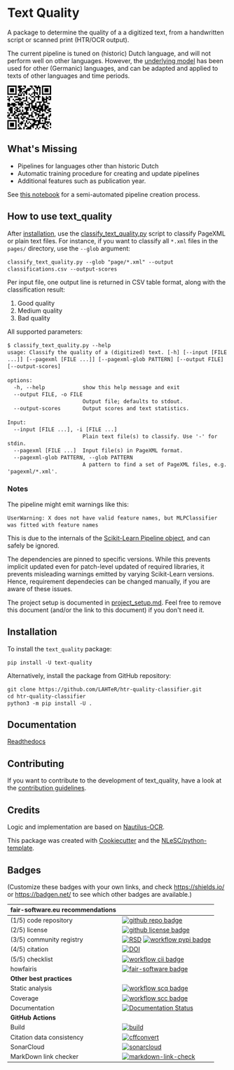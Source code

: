 # Text Quality

A package to determine the quality of a a digitized text, from a handwritten script or scanned print (HTR/OCR output).

The current pipeline is tuned on (historic) Dutch language, and will not perform well on other languages.
However, the [underlying model](https://jdmdh.episciences.org/10239) has been used for other (Germanic) languages, and can be adapted and applied to texts of other languages and time periods.

<img src="./qrcode.svg" width=100 height=100>

## What's Missing

- Pipelines for languages other than historic Dutch
- Automatic training procedure for creating and update pipelines
- Additional features such as publication year.

See [this notebook](notebooks/quality.ipynb) for a semi-automated pipeline creation process.

## How to use text_quality

After [installation](#installation), use the [classify_text_quality.py](scripts/classify_text_quality.py) script to classify PageXML or plain text files.
For instance, if you want to classify all `*.xml` files in the `pages/` directory, use the `--glob` argument:

```shell
classify_text_quality.py --glob "page/*.xml" --output classifications.csv --output-scores
```

Per input file, one output line is returned in CSV table format, along with the classification result:

1. Good quality
2. Medium quality
3. Bad quality

All supported parameters:

```console
$ classify_text_quality.py --help
usage: Classify the quality of a (digitized) text. [-h] [--input [FILE ...]] [--pagexml [FILE ...]] [--pagexml-glob PATTERN] [--output FILE] [--output-scores]

options:
  -h, --help            show this help message and exit
  --output FILE, -o FILE
                        Output file; defaults to stdout.
  --output-scores       Output scores and text statistics.

Input:
  --input [FILE ...], -i [FILE ...]
                        Plain text file(s) to classify. Use '-' for stdin.
  --pagexml [FILE ...]  Input file(s) in PageXML format.
  --pagexml-glob PATTERN, --glob PATTERN
                        A pattern to find a set of PageXML files, e.g. 'pagexml/*.xml'.
```

### Notes

The pipeline might emit warnings like this:

```console
UserWarning: X does not have valid feature names, but MLPClassifier was fitted with feature names
```

This is due to the internals of the [Scikit-Learn Pipeline object](https://scikit-learn.org/stable/modules/generated/sklearn.pipeline.Pipeline.html), and can safely be ignored.

The dependencies are pinned to specific versions.
While this prevents implicit updated even for patch-level updated of required libraries, it prevents misleading warnings emitted by varying Scikit-Learn versions.
Hence, requirement dependecies can be changed manually, if you are aware of these issues.

The project setup is documented in [project_setup.md](project_setup.md). Feel free to remove this document (and/or the link to this document) if you don't need it.

## Installation

To install the `text_quality` package:

```shell
pip install -U text-quality
```

Alternatively, install the package from GitHub repository:

```shell
git clone https://github.com/LAHTeR/htr-quality-classifier.git
cd htr-quality-classifier
python3 -m pip install -U .
```

## Documentation

[Readthedocs](https://htr-quality-classifier.readthedocs.io/en/latest/)

## Contributing

If you want to contribute to the development of text_quality,
have a look at the [contribution guidelines](CONTRIBUTING.md).

## Credits

Logic and implementation are based on [Nautilus-OCR](https://github.com/natliblux/nautilusocr).

This package was created with [Cookiecutter](https://github.com/audreyr/cookiecutter) and the [NLeSC/python-template](https://github.com/NLeSC/python-template).

## Badges

(Customize these badges with your own links, and check <https://shields.io/> or <https://badgen.net/> to see which other badges are available.)

| fair-software.eu recommendations | |
| :-- | :--  |
| (1/5) code repository              | [![github repo badge](https://img.shields.io/badge/github-repo-000.svg?logo=github&labelColor=gray&color=blue)](https://github.com/laHTeR/htr-quality-classifier) |
| (2/5) license                      | [![github license badge](https://img.shields.io/github/license/laHTeR/htr-quality-classifier)](https://github.com/laHTeR/htr-quality-classifier) |
| (3/5) community registry           | [![RSD](https://img.shields.io/badge/rsd-text_quality-00a3e3.svg)](https://research-software-directory.org/projects/lahter) [![workflow pypi badge](https://img.shields.io/pypi/v/text_quality.svg?colorB=blue)](https://pypi.python.org/project/text_quality/) |
| (4/5) citation                     | [![DOI](https://zenodo.org/badge/DOI/<replace-with-created-DOI>.svg)](https://doi.org/<replace-with-created-DOI>) |
| (5/5) checklist                    | [![workflow cii badge](https://bestpractices.coreinfrastructure.org/projects/<replace-with-created-project-identifier>/badge)](https://bestpractices.coreinfrastructure.org/projects/<replace-with-created-project-identifier>) |
| howfairis                          | [![fair-software badge](https://img.shields.io/badge/fair--software.eu-%E2%97%8F%20%20%E2%97%8F%20%20%E2%97%8F%20%20%E2%97%8F%20%20%E2%97%8B-yellow)](https://fair-software.eu) |
| **Other best practices**           | &nbsp; |
| Static analysis                    | [![workflow scq badge](https://sonarcloud.io/api/project_badges/measure?project=LAHTeR_htr-quality-classifier&metric=alert_status)](https://sonarcloud.io/dashboard?id=LAHTeR_htr-quality-classifier) |
| Coverage                           | [![workflow scc badge](https://sonarcloud.io/api/project_badges/measure?project=LAHTeR_htr-quality-classifier&metric=coverage)](https://sonarcloud.io/dashboard?id=LAHTeR_htr-quality-classifier) |
| Documentation                      | [![Documentation Status](https://readthedocs.org/projects/htr-quality-classifier/badge/?version=latest)](https://htr-quality-classifier.readthedocs.io/en/latest/?badge=latest) |
| **GitHub Actions**                 | &nbsp; |
| Build                              | [![build](https://github.com/laHTeR/htr-quality-classifier/actions/workflows/build.yml/badge.svg)](https://github.com/laHTeR/htr-quality-classifier/actions/workflows/build.yml) |
| Citation data consistency               | [![cffconvert](https://github.com/laHTeR/htr-quality-classifier/actions/workflows/cffconvert.yml/badge.svg)](https://github.com/laHTeR/htr-quality-classifier/actions/workflows/cffconvert.yml) |
| SonarCloud                         | [![sonarcloud](https://github.com/laHTeR/htr-quality-classifier/actions/workflows/sonarcloud.yml/badge.svg)](https://github.com/laHTeR/htr-quality-classifier/actions/workflows/sonarcloud.yml) |
| MarkDown link checker              | [![markdown-link-check](https://github.com/laHTeR/htr-quality-classifier/actions/workflows/markdown-link-check.yml/badge.svg)](https://github.com/laHTeR/htr-quality-classifier/actions/workflows/markdown-link-check.yml) |
